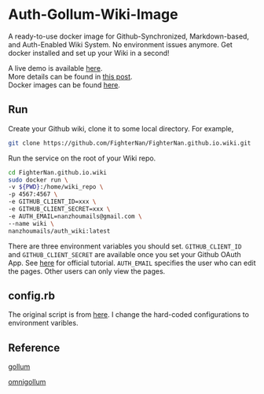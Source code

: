 # Auth-Gollum-Wiki-Image
A ready-to-use docker image for Github-Synchronized, Markdown-based, and Auth-Enabled Wiki System. No environment issues anymore. Get docker installed and set up your Wiki in a second!

A live demo is available [here](http://www.nan-zhou.com:4567).    
More details can be found in [this post](https://nan-zhou.com/blog/index.php/2019/07/14/github-synchronized-markdown-based-and-auth-enabled-wiki-system/).     
Docker images can be found [here](https://cloud.docker.com/u/nanzhoumails/repository/docker/nanzhoumails/auth_wiki).    

## Run 
Create your Github wiki, clone it to some local directory. For example,  
```bash
git clone https://github.com/FighterNan/FighterNan.github.io.wiki.git
```

Run the service on the root of your Wiki repo. 
```bash
cd FighterNan.github.io.wiki
sudo docker run \
-v ${PWD}:/home/wiki_repo \
-p 4567:4567 \
-e GITHUB_CLIENT_ID=xxx \
-e GITHUB_CLIENT_SECRET=xxx \
-e AUTH_EMAIL=nanzhoumails@gmail.com \
--name wiki \
nanzhoumails/auth_wiki:latest
```
There are three environment variables you should set. `GITHUB_CLIENT_ID ` and `GITHUB_CLIENT_SECRET` are available once you set your Github OAuth App. See [here](https://developer.github.com/apps/building-oauth-apps/creating-an-oauth-app/) for official tutorial.  `AUTH_EMAIL` specifies the user who can edit the pages. Other users can only view the pages. 

## config.rb
The original script is from [here](https://ronnieroller.com/Gollum). I change the hard-coded configurations to environment varibles.

## Reference
[gollum](https://github.com/gollum/gollum)   

[omnigollum](https://github.com/arr2036/omnigollum) 
